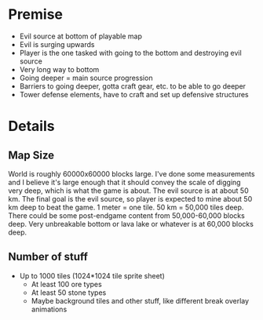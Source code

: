 # Premise

- Evil source at bottom of playable map
- Evil is surging upwards
- Player is the one tasked with going to the bottom and destroying evil source
- Very long way to bottom
- Going deeper = main source progression
- Barriers to going deeper, gotta craft gear, etc. to be able to go deeper
- Tower defense elements, have to craft and set up defensive structures

# Details

## Map Size

World is roughly 60000x60000 blocks large.
I've done some measurements and I believe it's large enough that it should convey
the scale of digging very deep, which is what the game is about.
The evil source is at about 50 km.
The final goal is the evil source, so player is expected to mine about 50 km deep to beat the game.
1 meter = one tile. 50 km = 50,000 tiles deep.
There could be some post-endgame content from 50,000-60,000 blocks deep.
Very unbreakable bottom or lava lake or whatever is at 60,000 blocks deep.

## Number of stuff

- Up to 1000 tiles (1024*1024 tile sprite sheet)
  - At least 100 ore types
  - At least 50 stone types
  - Maybe background tiles and other stuff, like different break overlay animations